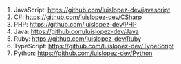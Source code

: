 1. JavaScript: https://github.com/luislopez-dev/javascript
2. C#: https://github.com/luislopez-dev/CSharp
3. PHP: https://github.com/luislopez-dev/PHP
4. Java: https://github.com/luislopez-dev/Java
5. Ruby: https://github.com/luislopez-dev/Ruby
6. TypeScript: https://github.com/luislopez-dev/TypeScript
7. Python: https://github.com/luislopez-dev/Python
